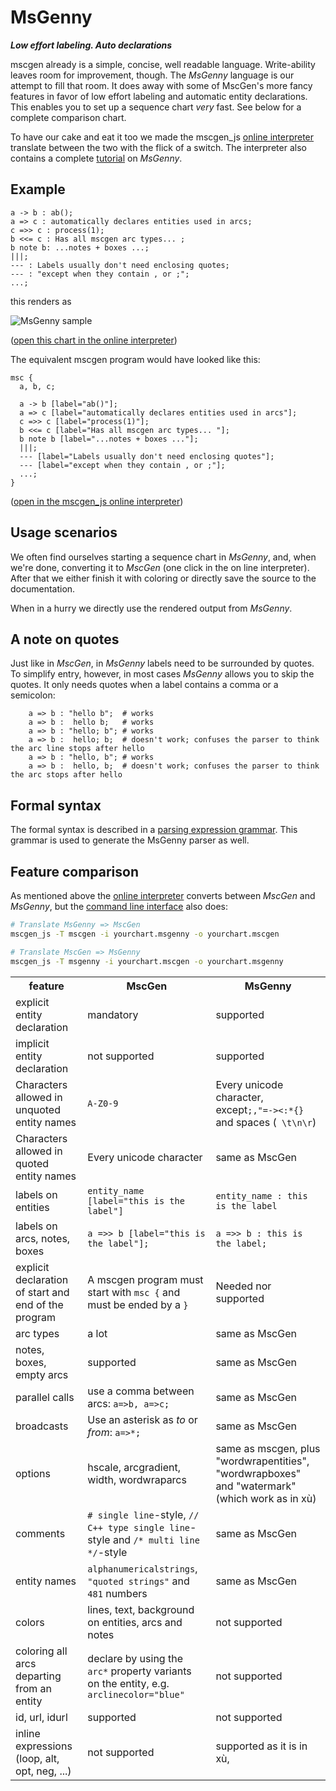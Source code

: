 # MsGenny

_**Low effort labeling. Auto declarations**_

mscgen already is a simple, concise, well readable language. Write-ability
leaves room for improvement, though.
The _MsGenny_ language is our attempt to fill that room. It does away with some of
MscGen's more fancy features in favor of low effort labeling
and automatic entity declarations. This enables you to set up a sequence chart _very_
fast. See below for a complete comparison chart.

To have our cake and eat it too we made the mscgen_js [online interpreter][4] translate between
the two with the flick of a switch. The interpreter also contains a complete [tutorial][5]
on _MsGenny_.

## Example

```msgenny
a -> b : ab();
a => c : automatically declares entities used in arcs;
c =>> c : process(1);
b <<= c : Has all mscgen arc types... ;
b note b: ...notes + boxes ...;
|||;
--- : Labels usually don't need enclosing quotes;
--- : "except when they contain , or ;";
...;
```

this renders as

![MsGenny sample](https://raw.github.com/sverweij/mscgen_js/master/wikum/msgennysample.png)

([open this chart in the online interpreter](https://sverweij.github.io/mscgen_js/index.html?utm_source=wikum.genny&lang=msgenny&msc=a%20-%3E%20b%20%3A%20ab%28%29%3B%0Aa%20%3D%3E%20c%20%3A%20automatically%20declares%20entities%20used%20in%20arcs%3B%0Ac%20%3D%3E%3E%20c%20%3A%20process%281%29%3B%0Ab%20%3C%3C%3D%20c%20%3A%20Has%20all%20mscgen%20arc%20types...%20%3B%0Ab%20note%20b%3A%20...notes%20%2B%20boxes%20...%3B%0A|||%3B%0A---%20%3A%20Labels%20usually%20don%27t%20need%20enclosing%20quotes%3B%0A---%20%3A%20%22except%20when%20they%20contain%20%2C%20or%20%3B%22%3B%0A...%3B))

The equivalent mscgen program would have looked like this:

```mscgen
msc {
  a, b, c;

  a -> b [label="ab()"];
  a => c [label="automatically declares entities used in arcs"];
  c =>> c [label="process(1)"];
  b <<= c [label="Has all mscgen arc types... "];
  b note b [label="...notes + boxes ..."];
  |||;
  --- [label="Labels usually don't need enclosing quotes"];
  --- [label="except when they contain , or ;"];
  ...;
}
```

([open in the mscgen_js online interpreter](https://sverweij.github.io/mscgen_js/index.html?utm_source=wikum.genny&lang=mscgen&msc=msc%20{%0A%20%20a%2C%20b%2C%20c%3B%0A%0A%20%20a%20-%3E%20b%20[label%3D%22ab%28%29%22]%3B%0A%20%20a%20%3D%3E%20c%20[label%3D%22automatically%20declares%20entities%20used%20in%20arcs%22]%3B%0A%20%20c%20%3D%3E%3E%20c%20[label%3D%22process%281%29%22]%3B%0A%20%20b%20%3C%3C%3D%20c%20[label%3D%22Has%20all%20mscgen%20arc%20types...%20%22]%3B%0A%20%20b%20note%20b%20[label%3D%22...notes%20%2B%20boxes%20...%22]%3B%0A%20%20|||%3B%0A%20%20---%20[label%3D%22Labels%20usually%20don%27t%20need%20enclosing%20quotes%22]%3B%0A%20%20---%20[label%3D%22except%20when%20they%20contain%20%2C%20or%20%3B%22]%3B%0A%20%20...%3B%0A}))

## Usage scenarios

We often find ourselves starting a sequence chart in _MsGenny_, and, when
we're done, converting it to _MscGen_ (one click in the on line interpreter). After
that we either finish it with coloring or directly save the source to
the documentation.

When in a hurry we directly use the rendered output from _MsGenny_.

## A note on quotes

Just like in _MscGen_, in _MsGenny_ labels need to be surrounded by quotes.
To simplify entry, however, in most cases _MsGenny_ allows you to
skip the quotes. It only needs quotes when a label contains a comma or a
semicolon:

```msgenny
    a => b : "hello b";  # works
    a => b :  hello b;   # works
    a => b : "hello; b"; # works
    a => b :  hello; b;  # doesn't work; confuses the parser to think the arc line stops after hello
    a => b : "hello, b"; # works
    a => b :  hello, b;  # doesn't work; confuses the parser to think the arc stops after hello
```

## Formal syntax

The formal syntax is described in a [parsing expression grammar][1]. This grammar
is used to generate the MsGenny parser as well.

## Feature comparison

As mentioned above the [online interpreter][4] converts between _MscGen_ and _MsGenny_,
but the [command line interface][2] also does:

```sh
# Translate MsGenny => MscGen
mscgen_js -T mscgen -i yourchart.msgenny -o yourchart.mscgen

# Translate MscGen => MsGenny
mscgen_js -T msgenny -i yourchart.mscgen -o yourchart.msgenny
```

<table>
    <tr><th>feature</th><th>MscGen</th><th>MsGenny</th></tr>
    <tr>
        <td>explicit entity declaration</td>
        <td>mandatory</td>
        <td>supported</td>
    </tr>
    <tr>
        <td>implicit entity declaration</td>
        <td>not supported</td>
        <td>supported</td>
    </tr>
    <tr>
        <td>Characters allowed in unquoted entity names</td>
        <td><code>A-Z0-9</code></td>
        <td>Every unicode character, except<code>;,"=-><:*{}</code> and spaces (<code> \t\n\r</code>)</td>
    </tr>
    <tr>
        <td>Characters allowed in quoted entity names</td>
        <td>Every unicode character</td>
        <td>same as MscGen</td>
    </tr>
    <tr>
        <td>labels on entities</td>
        <td><code>entity_name [label="this is the label"]</code></td>
        <td><code>entity_name : this is the label</code></td>
    </tr>
    <tr>
        <td>labels on arcs, notes, boxes</td>
        <td><code>a =>> b [label="this is the label"];</code></td>
        <td><code>a =>> b : this is the label;</code></td>
    </tr>
    <tr>
        <td>explicit declaration of start and end of the program</td>
        <td>A mscgen program must start with <code>msc {</code> and must be ended by a <code>}</code></td>
        <td>Needed nor supported</td>
    </tr>
    <tr>
        <td>arc types</td>
        <td>a lot</td>
        <td>same as MscGen</td>
    </tr>
    <tr>
        <td>notes, boxes, empty arcs</td>
        <td>supported</td>
        <td>same as MscGen</td>
    </tr>
    <tr>
        <td>parallel calls</td>
        <td>use a comma between arcs: <code>a=>b, a=>c;</code></td>
        <td>same as MscGen</td>
    </tr>
    <tr>
        <td>broadcasts</td>
        <td>Use an asterisk as <em>to</em> or <em>from</em>: <code>a=>*;</code></td>
        <td>same as MscGen</td>
    </tr>
    <tr>
        <td>options</td>
        <td>hscale, arcgradient, width, wordwraparcs </td>
        <td>same as mscgen, plus "wordwrapentities", "wordwrapboxes" and "watermark" (which work as in xù)</td>
    </tr>
    <tr>
        <td>comments</td>
        <td><code># single line</code>-style, <code>// C++ type single line</code>-style and <code>/* multi line */</code>-style</td>
        <td>same as MscGen</td>
    </tr>
    <tr>
        <td>entity names</td>
        <td><code>alphanumericalstrings</code>, <code>"quoted strings"</code>  and <code>481</code> numbers</td>
        <td>same as MscGen</td>
    </tr>
    <tr>
        <td>colors</td>
        <td>lines, text, background on entities, arcs and notes</td>
        <td>not supported</td>
    </tr>
    <tr>
        <td>coloring all arcs departing from an entity</td>
        <td>declare by using the <code>arc*</code> property variants on the entity, e.g. <code>arclinecolor="blue"</code></td>
        <td>not supported</td>
    </tr>
    <tr>
        <td>id, url, idurl</td>
        <td>supported</td>
        <td>not supported</td>
    </tr>
    <tr>
        <td>inline expressions (loop, alt, opt, neg, ...)</td>
        <td>not supported</td>
        <td>supported as it is in xù, </td>
    </tr>
</table>

[1]: ../src/script/parse/peg/msgennyparser.peggy
[2]: ../src/script/cli/README.md
[4]: https://sverweij.github.io/mscgen_js/?utm_source=wikum.genny
[5]: https://sverweij.github.io/mscgen_js/tutorial.html?utm_source=wikum.genny
